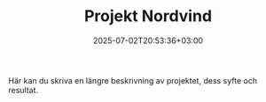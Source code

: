 ﻿---
title: "Projekt Nordvind"
summary: "Ett exempel på ett projekt som visas i CMS och frontenden."
thumbnail: "/images/uploads/nordvind.jpg"
date: "2025-07-02T20:53:36+03:00"
---

Här kan du skriva en längre beskrivning av projektet, dess syfte och resultat.
